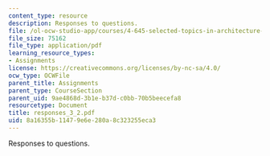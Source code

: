 ```yaml
---
content_type: resource
description: Responses to questions.
file: /ol-ocw-studio-app/courses/4-645-selected-topics-in-architecture-architecture-from-1750-to-the-present-fall-2004/8a16355b11479e6e280a8c323255eca3_responses_3_2.pdf
file_size: 75162
file_type: application/pdf
learning_resource_types:
- Assignments
license: https://creativecommons.org/licenses/by-nc-sa/4.0/
ocw_type: OCWFile
parent_title: Assignments
parent_type: CourseSection
parent_uid: 9ae4868d-3b1e-b37d-c0bb-70b5beecefa8
resourcetype: Document
title: responses_3_2.pdf
uid: 8a16355b-1147-9e6e-280a-8c323255eca3
---
```

Responses to questions.